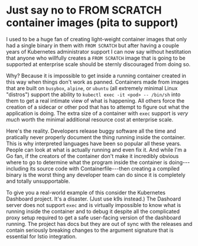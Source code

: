 # Just say no to FROM SCRATCH container images (pita to support)

I used to be a huge fan of creating light-weight container images that only had a single binary in them with `FROM SCRATCH` but after having a couple years of Kubernetes administrator support I can now say without hestitation that anyone who willfully creates a `FROM SCRATCH` image that is going to be supported at enterprise scale should be sternly discouraged from doing so.

Why? Because it is impossible to get inside a running container created in this way when things don't work as panned. Containers made from images that are built on `busybox`, `alpine`, or `ubuntu` (all extremely minimal Linux "distros") support the ability to `kubectl exec -it <pod> -- /bin/sh` into them to get a real intimate view of what is happening. All others force the creation of  a sidecar or other pod that has to attempt to figure out what the application is doing. The extra size of a container with `exec` support is *very much* worth the minimal additional resource cost at enterprise scale.

Here's the reality. Developers release buggy software all the time and pratically never properly document the thing running inside the container. This is why interpreted languages have been so popular all these years. People can look at what is actually running and even fix it. And while I'm a Go fan, if the creators of the container don't make it incredibly obvious where to go to determine what the program inside the container is doing---including its source code with Containerfile---then creating a compiled binary is the worst thing any developer team can do since it is completely and totally unsupportable.

To give you a real-world example of this consider the Kubernetes Dashboard project. It's a disaster. (Just use k9s instead.) The Dashoard server does not support `exec` and is virtually impossible to know what is running inside the container and to debug it despite all the complicated proxy setup required to get a safe user-facing version of the dashboard running. The project has docs but they are out of sync with the releases and contain seriously breaking changes to the argument signature that is essential for Istio integration.
